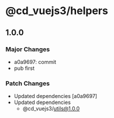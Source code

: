 # @cd_vuejs3/helpers

## 1.0.0

### Major Changes

- a0a9697: commit
- pub first

### Patch Changes

- Updated dependencies [a0a9697]
- Updated dependencies
  - @cd_vuejs3/utils@1.0.0

